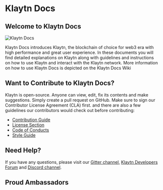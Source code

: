 # Klaytn Docs

## Welcome to Klaytn Docs

![Klaytn Docs](images/klaytn.png)

Klaytn Docs introduces Klaytn, the blockchain of choice for web3 era with high performance and great user experience. In these documents you will find detailed explanations on Klaytn along with guidelines and instructions on how to use Klaytn and interact with the Klaytn network. More information on how to use Klaytn Docs is depicted on the Klaytn Docs Wiki

## Want to Contribute to Klaytn Docs?
Klaytn is open-source. Anyone can view, edit, fix its contents and make suggestions. Simply create a pull request on GitHub. Make sure to sign our Contributor License Agreement (CLA) first. and there are also a few guidelines our contributors would check out before contributing:

- [Contribution Guide](./CONTRIBUTING.md)
- [License Section](https://github.com/klaytn/klaytn-docs/wiki#license)
- [Code of Conducts](./code-of-conduct.md)
- [Style Guide](./style-guide.md)

## Need Help?

If you have any questions, please visit our [Gitter channel](https://gitter.im/klaytn/klaytn-docs?utm_source=share-link&utm_medium=link&utm_campaign=share-link), [Klaytn Developers Forum](https://forum.klaytn.com/) and [Discord channel](https://discord.gg/mWsHFqN5Zf).

## Proud Ambassadors
